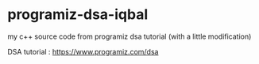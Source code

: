 # programiz-dsa-iqbal
my c++ source code from programiz dsa tutorial (with a little modification)

DSA tutorial : https://www.programiz.com/dsa
